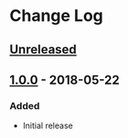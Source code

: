 # Change Log #

## [Unreleased] ##

## [1.0.0] - 2018-05-22 ##

### Added ###

  - Initial release

[Unreleased]: https://github.com/dochang/ansible-role-aptsource/compare/1.0.0...HEAD
[1.0.0]: https://github.com/dochang/ansible-role-aptsource/commits/1.0.0
